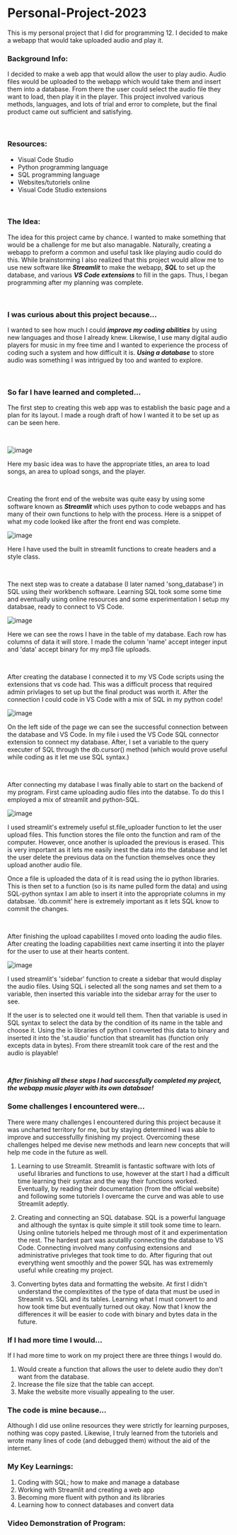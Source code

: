 # Personal-Project-2023
This is my personal project that I did for programming 12. I decided to make a webapp that would take uploaded audio and play it. 

### Background Info:
I decided to make a web app that would allow the user to play audio. Audio files would be uploaded to the webapp which would take them and insert them into a database. From there the user could select the audio file they want to load, then play it in the player. This project involved various methods, languages, and lots of trial and error to complete, but the final product came out sufficient and satisfying. 

<br>

### Resources:
* Visual Code Studio
* Python programming language
* SQL programming language
* Websites/tutoriels online
* Visual Code Studio extensions

<br>

### The Idea:
The idea for this project came by chance. I wanted to make something that would be a challenge for me but also managable. Naturally, creating a webapp to preform a common and useful task like playing audio could do this. While brainstorming I also realized that this project would allow me to use new software like ***Streamlit*** to make the webapp, ***SQL*** to set up the database, and various ***VS Code extensions*** to fill in the gaps. Thus, I began programming after my planning was complete.

<br>

### I was curious about this project because...
I wanted to see how much I could ***improve my coding abilities*** by using new languages and those I already knew. Likewise, I use many digital audio players for music in my free time and I wanted to experience the process of coding such a system and how difficult it is. ***Using a database*** to store audio was something I was intrigued by too and wanted to explore. 

<br>

### So far I have learned and completed...
The first step to creating this web app was to establish the basic page and a plan for its layout. I made a rough draft of how I wanted it to be set up as can be seen here.

<br>

![image](https://github.com/Pouya2077/Personal-Project-2023/blob/main/Layout%20of%20Website.png)

Here my basic idea was to have the appropriate titles, an area to load songs, an area to upload songs, and the player.

<br>

Creating the front end of the website was quite easy by using some software known as ***Streamlit*** which uses python to code webapps and has many of their own functions to help with the process. Here is a snippet of what my code looked like after the front end was complete.


![image](https://github.com/Pouya2077/Personal-Project-2023/blob/main/First%20Progress%20Pic.PNG)

Here I have used the built in streamlit functions to create headers and a style class.

<br>

The next step was to create a database (I later named 'song_database') in SQL using their workbench software. Learning SQL took some some time and eventually using online resources and some experimentation I setup my databsae, ready to connect to VS Code. 

![image](https://github.com/Pouya2077/Personal-Project-2023/blob/main/Database%20pic.PNG)

Here we can see the rows I have in the table of my database. Each row has columns of data it will store. I made the column 'name' accept integer input and 'data' accept binary for my mp3 file uploads.

<br>

After creating the database I connected it to my VS Code scripts using the extensions that vs code had. This was a difficult process that required admin privlages to set up but the final product was worth it. After the connection I could code in VS Code with a mix of SQL in my python code!

![image](https://github.com/Pouya2077/Personal-Project-2023/blob/main/Connection%20Pic.PNG)

On the left side of the page we can see the successful connection between the database and VS Code. In my file i used the VS Code SQL connector extension to connect my database. After, I set a variable to the query executer of SQL through the db.cursor() method (which would prove useful while coding as it let me use SQL syntax.)

<br>

After connecting my database I was finally able to start on the backend of my program. First came uploading audio files into the databse. To do this I employed a mix of streamlit and python-SQL.

![image](https://github.com/Pouya2077/Personal-Project-2023/blob/main/File%20uploading%20pic.PNG)

I used streamlit's extremely useful st.file_uploader function to let the user upload files. This function stores the file onto the function and ram of the computer. However, once another is uploaded the previous is erased. This is very important as it lets me easily inest the data into the database and let the user delete the previous data on the function themselves once they upload another audio file. 

Once a file is uploaded the data of it is read using the io python libraries. This is then set to a function (so is its name pulled form the data) and using SQL-python syntax I am able to insert it into the appropriate columns in my databsae. 'db.commit' here is extremely important as it lets SQL know to commit the changes.

<br>

After finishing the upload capabilites I moved onto loading the audio files. After creating the loading capabilities next came inserting it into the player for the user to use at their hearts content. 

![image](https://github.com/Pouya2077/Personal-Project-2023/blob/main/Loading%20and%20playing%20pic.PNG)

I used streamlit's 'sidebar' function to create a sidebar that would display the audio files. Using SQL i selected all the song names and set them to a variable, then inserted this variable into the sidebar array for the user to see. 

If the user is to selected one it would tell them. Then that variable is used in SQL syntax to select the data by the condition of its name in the table and choose it. Using the io libraries of python I converted this data to binary and inserted it into the 'st.audio' function that streamlit has (function only excepts data in bytes). From there streamlit took care of the rest and the audio is playable!

<br>

***After finishing all these steps I had successfully completed my project, the webapp music player with its own databsae!***

### Some challenges I encountered were...
There were many challenges I encountered during this project because it was uncharted territory for me, but by staying determined I was able to improve and successfullly finishing my project. Overcoming these challenges helped me devise new methods and learn new concepts that will help me code in the future as well. 

1. Learning to use Streamlit.
Streamlit is fantastic software with lots of useful libraries and functions to use, however at the start I had a difficult time learning their syntax and the way their functions worked. Eventually, by reading their documentation (from the official website) and following some tutoriels I overcame the curve and was able to use Streamlit adeptly. 

2. Creating and connecting an SQL database.
SQL is a powerful language and although the syntax is quite simple it still took some time to learn. Using online tutoriels helped me through most of it and experimentation the rest. The hardest part was acutallly connecting the database to VS Code. Connecting involved many confusing extensions and administrative privleges that took time to do. After figuring that out everything went smoothly and the power SQL has was extrememly useful while creating my project. 

3. Converting bytes data and formatting the website. 
At first I didn't understand the complexitites of the type of data that must be used in Streamlit vs. SQL and its tables. Learning what I must convert to and how took time but eventually turned out okay. Now that I know the differences it will be easier to code with binary and bytes data in the future.

### If I had more time I would...
If I had more time to work on my project there are three things I would do. 

1. Would create a function that allows the user to delete audio they don't want from the database. 
2. Increase the file size that the table can accept.
3. Make the website more visually appealing to the user.

### The code is mine because...
Although I did use online resources they were strictly for learning purposes, nothing was copy pasted. Likewise, I truly learned from the tutoriels and wrote many lines of code (and debugged them) without the aid of the internet. 

### My Key Learnings:
1. Coding with SQL; how to make and manage a database
2. Working with Streamlit and creating a web app
3. Becoming more fluent with python and its libraries
4. Learning how to connect databases and convert data

### Video Demonstration of Program:

